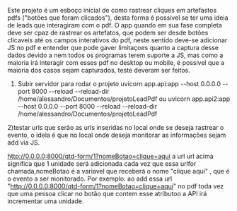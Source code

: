 Este projeto é um esboço inicial de como rastrear cliques em artefastos pdfs ("botões que foram clicados"), desta forma é possivel
se ter uma ideia de leads que interagiram com o pdf. 
O app quando em sua fase completa deve ser cpaz de rastrear os artefatos, que podem ser desde botões clicaveis até
os campos interativos do pdf, neste sentido deve-se adicionar JS no pdf e entender que pode gaver limitaçoes
quanto a captura desse dados devido a nem todos os programas terem suporte a JS, mas como a maioria irá interagir com esses
pdf no desktop ou mobile, é possivel que a maioria dos casos sejam capturados, teste deveram ser feitos.  

1) Subir servidor
para rodar o projeto 
uvicorn app.api:app --host 0.0.0.0 --port 8000 --reload --reload-dir /home/alessandro/Documentos/projetoLeadPdf
ou
uvicorn app.api2:app --host 0.0.0.0 --port 8000 --reload --reload-dir /home/alessandro/Documentos/projetoLeadPdf

2)testar urls que serão as urls inseridas no local onde se deseja rastrear o 
evento, o idela é que no local onde deseja monitorar as informações sejam add
via JS.

http://0.0.0.0:8000/qtd-form/1?nomeBotao=clique+aqui
 a url  url acima significa que 1 unidade será adicionada cada vez que essa urlfor chamada,nomeBotao é
 a variavel que receberá o nome "clique aqui" , que é o evento a ser monitorado.
 Por exemplo: ao add essa url "http://0.0.0.0:8000/qtd-form/1?nomeBotao=clique+aqui" no pdf
 toda vez que uma pessoa clicar no botão que contem esse atributoo a API irá incrementar uma unidade.